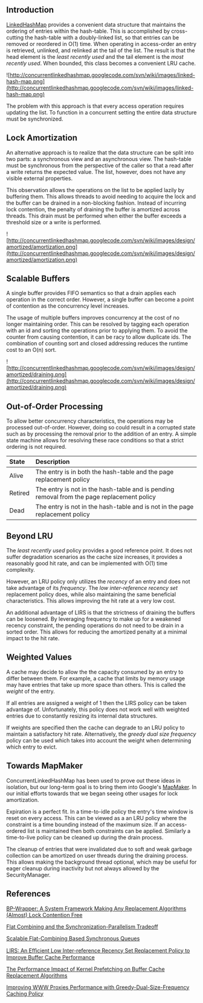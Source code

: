 ## Introduction ##

[LinkedHashMap](http://java.sun.com/javase/6/docs/api/java/util/LinkedHashMap.html) provides a convenient data structure that maintains the ordering of entries within the hash-table. This is accomplished by cross-cutting the hash-table with a doubly-linked list, so that entries can be removed or reordered in O(1) time. When operating in access-order an entry is retrieved, unlinked, and relinked at the tail of the list. The result is that the head element is the _least recently used_ and the tail element is the _most recently used_. When bounded, this class becomes a convenient LRU cache.

![http://concurrentlinkedhashmap.googlecode.com/svn/wiki/images/linked-hash-map.png](http://concurrentlinkedhashmap.googlecode.com/svn/wiki/images/linked-hash-map.png)

The problem with this approach is that every access operation requires updating the list. To function in a concurrent setting the entire data structure must be synchronized.
<br />

## Lock Amortization ##

An alternative approach is to realize that the data structure can be split into two parts: a synchronous view and an asynchronous view. The hash-table must be synchronous from the perspective of the caller so that a read after a write returns the expected value. The list, however, does not have any visible external properties.

This observation allows the operations on the list to be applied lazily by buffering them. This allows threads to avoid needing to acquire the lock and the buffer can be drained in a non-blocking fashion. Instead of incurring lock contention, the penalty of draining the buffer is amortized across threads. This drain must be performed when either the buffer exceeds a threshold size or a write is performed.

![http://concurrentlinkedhashmap.googlecode.com/svn/wiki/images/design/amortized/amortization.png](http://concurrentlinkedhashmap.googlecode.com/svn/wiki/images/design/amortized/amortization.png)

## Scalable Buffers ##

A single buffer provides FIFO semantics so that a drain applies each operation in the correct order. However, a single buffer can become a point of contention as the concurrency level increases.

The usage of multiple buffers improves concurrency at the cost of no longer maintaining order. This can be resolved by tagging each operation with an id and sorting the operations prior to applying them. To avoid the counter from causing contention, it can be racy to allow duplicate ids. The combination of counting sort and closed addressing reduces the runtime cost to an O(n) sort.

![http://concurrentlinkedhashmap.googlecode.com/svn/wiki/images/design/amortized/draining.png](http://concurrentlinkedhashmap.googlecode.com/svn/wiki/images/design/amortized/draining.png)

## Out-of-Order Processing ##

To allow better concurrency characteristics, the operations may be processed out-of-order. However, doing so could result in a corrupted state such as by processing the removal prior to the addition of an entry. A simple state machine allows for resolving these race conditions so that a strict ordering is not required.

| **State** | **Description** |
|:----------|:----------------|
| Alive | The entry is in both the hash-table and the page replacement policy |
| Retired |  The entry is not in the hash-table and is pending removal from the page replacement policy |
| Dead | The entry is not in the hash-table and is not in the page replacement policy |

## Beyond LRU ##

The _least recently used_ policy provides a good reference point. It does not suffer degradation scenarios as the cache size increases, it provides a reasonably good hit rate, and can be implemented with O(1) time complexity.

However, an LRU policy only utilizes the _recency_ of an entry and does not take advantage of its _frequency_. The _low inter-reference recency set_ replacement policy does, while also maintaining the same beneficial characteristics. This allows improving the hit rate at a very low cost.

An additional advantage of LIRS is that the strictness of draining the buffers can be loosened. By leveraging frequency to make up for a weakened recency constraint, the pending operations do not need to be drain in a sorted order. This allows for reducing the amortized penalty at a minimal impact to the hit rate.

## Weighted Values ##

A cache may decide to allow the the capacity consumed by an entry to differ between them. For example, a cache that limits by memory usage may have entries that take up more space than others. This is called the _weight_ of the entry.

If all entries are assigned a weight of 1 then the LIRS policy can be taken advantage of. Unfortunately, this policy does not work well with weighted entries due to constantly resizing its internal data structures.

If weights are specified then the cache can degrade to an LRU policy to maintain a satisfactory hit rate. Alternatively, the _greedy dual size frequency_ policy can be used which takes into account the weight when determining which entry to evict.

## Towards MapMaker ##

ConcurrentLinkedHashMap has been used to prove out these ideas in isolation, but our long-term goal is to bring them into Google's [MapMaker](http://guava-libraries.googlecode.com/svn/trunk/javadoc/com/google/common/collect/MapMaker.html). In our initial efforts towards that we began seeing other usages for lock amortization.

Expiration is a perfect fit. In a time-to-idle policy the entry's time window is reset on every access. This can be viewed as a an LRU policy where the constraint is a time bounding instead of the maximum size. If an access-ordered list is maintained then both constraints can be applied. Similarly a time-to-live policy can be cleaned up during the drain process.

The cleanup of entries that were invalidated due to soft and weak garbage collection can be amortized on user threads during the draining process. This allows making the background thread optional, which may be useful for eager cleanup during inactivity but not always allowed by the SecurityManager.

## References ##
[BP-Wrapper: A System Framework Making Any Replacement Algorithms (Almost) Lock Contention Free](http://www.cse.ohio-state.edu/hpcs/WWW/HTML/publications/papers/TR-09-1.pdf)

[Flat Combining and the Synchronization-Parallelism Tradeoff](http://www.cs.bgu.ac.il/~hendlerd/papers/flat-combining.pdf)

[Scalable Flat-Combining Based Synchronous Queues](http://www.cs.bgu.ac.il/~hendlerd/papers/FC-synch-queue-main.pdf)

[LIRS: An Efﬁcient Low Inter-reference Recency Set Replacement Policy to Improve Buffer Cache Performance](http://www.cse.ohio-state.edu/hpcs/WWW/HTML/publications/abs02-6.html)

[The Performance Impact of Kernel Prefetching on Buffer Cache Replacement Algorithms](http://www.ece.purdue.edu/~ychu/publications/sigm05_prefetch.pdf)

[Improving WWW Proxies Performance with Greedy-Dual-Size-Frequency Caching Policy](http://www.hpl.hp.com/techreports/98/HPL-98-69R1.pdf)